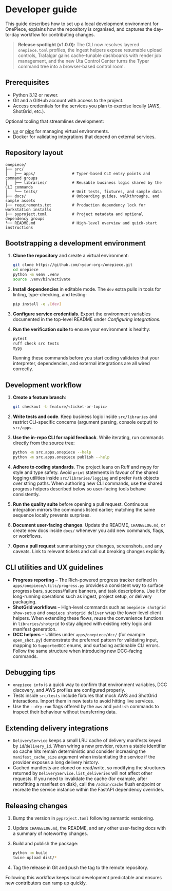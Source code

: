 # Developer guide

This guide describes how to set up a local development environment for OnePiece, explains how the repository is organised, and captures the day-to-day workflow for contributing changes.

> **Release spotlight (v1.0.0):** The CLI now resolves layered `onepiece.toml` profiles, the ingest helpers expose resumable upload controls, Trafalgar gains cache-tunable dashboards with render job management, and the new Uta Control Center turns the Typer command tree into a browser-based control room.

## Prerequisites

- Python 3.12 or newer.
- Git and a GitHub account with access to the project.
- Access credentials for the services you plan to exercise locally (AWS, ShotGrid, etc.).

Optional tooling that streamlines development:

- [uv](https://github.com/astral-sh/uv) or [pipx](https://pipx.pypa.io/stable/) for managing virtual environments.
- Docker for validating integrations that depend on external services.

## Repository layout

```
onepiece/
├── src/
│   ├── apps/                # Typer-based CLI entry points and command groups
│   ├── libraries/           # Reusable business logic shared by the CLI commands
│   └── tests/               # Unit tests, fixtures, and sample data
├── docs/                    # Onboarding guides, walkthroughs, and sample assets
├── requirements.txt         # Production dependency lock for workstation installs
├── pyproject.toml           # Project metadata and optional dependency groups
└── README.md                # High-level overview and quick-start instructions
```

## Bootstrapping a development environment

1. **Clone the repository** and create a virtual environment:

   ```bash
   git clone https://github.com/<your-org>/onepiece.git
   cd onepiece
   python -m venv .venv
   source .venv/bin/activate
   ```

2. **Install dependencies** in editable mode. The `dev` extra pulls in tools for linting, type-checking, and testing:

   ```bash
   pip install -e .[dev]
   ```

3. **Configure service credentials**. Export the environment variables documented in the top-level README under *Configuring integrations*.

4. **Run the verification suite** to ensure your environment is healthy:

   ```bash
   pytest
   ruff check src tests
   mypy
   ```

   Running these commands before you start coding validates that your interpreter, dependencies, and external integrations are all wired correctly.

## Development workflow

1. **Create a feature branch**:

   ```bash
   git checkout -b feature/<ticket-or-topic>
   ```

2. **Write tests and code**. Keep business logic inside `src/libraries` and restrict CLI-specific concerns (argument parsing, console output) to `src/apps`.

3. **Use the in-repo CLI for rapid feedback**. While iterating, run commands directly from the source tree:

   ```bash
   python -m src.apps.onepiece --help
   python -m src.apps.onepiece publish --help
   ```

4. **Adhere to coding standards**. The project leans on Ruff and mypy for style and type safety. Avoid `print` statements in favour of the shared logging utilities inside `src/libraries/logging` and prefer `Path` objects over string paths. When authoring new CLI commands, use the shared progress helpers described below so user-facing tools behave consistently.

5. **Run the quality suite** before opening a pull request. Continuous integration mirrors the commands listed earlier; matching the same sequence locally prevents surprises.

6. **Document user-facing changes**. Update the README, `CHANGELOG.md`, or create new docs inside `docs/` whenever you add new commands, flags, or workflows.

7. **Open a pull request** summarising your changes, screenshots, and any caveats. Link to relevant tickets and call out breaking changes explicitly.

## CLI utilities and UX guidelines

- **Progress reporting** – The Rich-powered progress tracker defined in `apps/onepiece/utils/progress.py` provides a consistent way to surface progress bars, success/failure banners, and task descriptions. Use it for long-running operations such as ingest, project setup, or delivery packaging.
- **ShotGrid workflows** – High-level commands such as `onepiece shotgrid show-setup` and `onepiece shotgrid deliver` wrap the lower-level client helpers. When extending these flows, reuse the convenience functions in `libraries/shotgrid` to stay aligned with existing retry logic and manifest generation.
- **DCC helpers** – Utilities under `apps/onepiece/dcc/` (for example `open_shot.py`) demonstrate the preferred pattern for validating input, mapping to `SupportedDCC` enums, and surfacing actionable CLI errors. Follow the same structure when introducing new DCC-facing commands.

## Debugging tips

- `onepiece info` is a quick way to confirm that environment variables, DCC discovery, and AWS profiles are configured properly.
- Tests inside `src/tests` include fixtures that mock AWS and ShotGrid interactions. Import them in new tests to avoid hitting live services.
- Use the `--dry-run` flags offered by the `aws` and `publish` commands to inspect their behaviour without transferring data.

## Extending delivery integrations

- `DeliveryService` keeps a small LRU cache of delivery manifests keyed by `id`/`delivery_id`. When wiring a new provider, return a stable identifier so cache hits remain deterministic and consider increasing the `manifest_cache_size` argument when instantiating the service if the provider exposes a long delivery history.
- Cached manifests are cloned on read/write, so modifying the structures returned by `DeliveryService.list_deliveries` will not affect other requests. If you need to invalidate the cache (for example, after retrofitting a manifest on disk), call the `/admin/cache` flush endpoint or recreate the service instance within the FastAPI dependency overrides.

## Releasing changes

1. Bump the version in `pyproject.toml` following semantic versioning.
2. Update `CHANGELOG.md`, the README, and any other user-facing docs with a summary of noteworthy changes.
3. Build and publish the package:

   ```bash
   python -m build
   twine upload dist/*
   ```

4. Tag the release in Git and push the tag to the remote repository.

Following this workflow keeps local development predictable and ensures new contributors can ramp up quickly.

